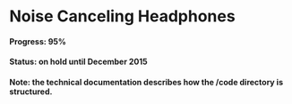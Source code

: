 # Noise Canceling Headphones
#### Progress: 95% 
#### Status: on hold until December 2015
#### Note: the technical documentation describes how the /code directory is structured. 
